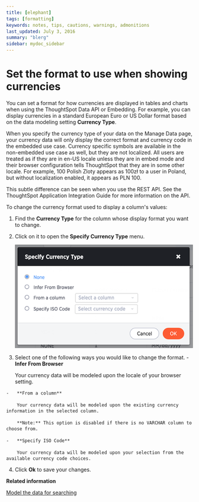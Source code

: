 ```yaml
---
title: [elephant]
tags: [formatting]
keywords: notes, tips, cautions, warnings, admonitions
last_updated: July 3, 2016
summary: "blerg"
sidebar: mydoc_sidebar
---
```

# Set the format to use when showing currencies

You can set a format for how currencies are displayed in tables and charts when using the ThoughtSpot Data API or Embedding. For example, you can display currencies in a standard European Euro or US Dollar format based on the data modeling setting **Currency Type**.

When you specify the currency type of your data on the Manage Data page, your currency data will only display the correct format and currency code in the embedded use case. Currency specific symbols are available in the non-embedded use case as well, but they are not localized. All users are treated as if they are in en-US locale unless they are in embed mode and their browser configuration tells ThoughtSpot that they are in some other locale. For example, 100 Polish Zloty appears as 100zł to a user in Poland, but without localization enabled, it appears as PLN 100.

This subtle difference can be seen when you use the REST API. See the ThoughtSpot Application Integration Guide for more information on the API.

To change the currency format used to display a column's values:

1.   Find the **Currency Type** for the column whose display format you want to change. 
2.   Click on it to open the **Specify Currency Type** menu. 

     ![](../../images/specify_currency_type.png "Specify Currency Type") 

3.   Select one of the following ways you would like to change the format. 
    -   **Infer From Browser**

        Your currency data will be modeled upon the locale of your browser setting.

    -   **From a column**

        Your currency data will be modeled upon the existing currency information in the selected column.

        **Note:** This option is disabled if there is no VARCHAR column to choose from.

    -   **Specify ISO Code**

        Your currency data will be modeled upon your selection from the available currency code choices.

4.   Click **Ok** to save your changes. 

**Related information**  


[Model the data for searching](semantic_modeling.html#)

